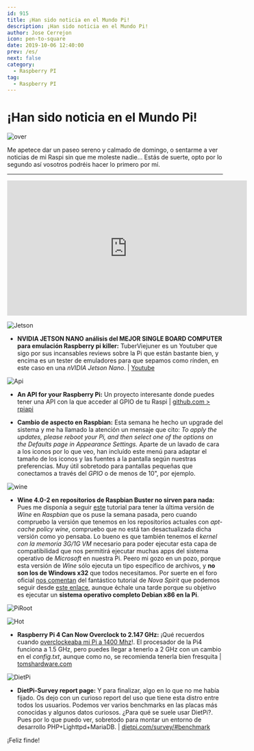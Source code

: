 ```yaml
---
id: 915
title: ¡Han sido noticia en el Mundo Pi!
description: ¡Han sido noticia en el Mundo Pi!
author: Jose Cerrejon
icon: pen-to-square
date: 2019-10-06 12:40:00
prev: /es/
next: false
category:
  - Raspberry PI
tag:
  - Raspberry PI
---
```


# ¡Han sido noticia en el Mundo Pi!

![over](/images/2019/10/over.png)

Me apetece dar un paseo sereno y calmado de domingo, o sentarme a ver noticias de mi Raspi sin que me moleste nadie... Estás de suerte, opto por lo segundo así vosotros podréis hacer lo primero por mí.

- - -
<iframe width="560" height="315" src="https://www.youtube.com/embed/L3KIhZxvQ5A" frameborder="0" allow="accelerometer; autoplay; encrypted-media; gyroscope; picture-in-picture" allowfullscreen></iframe>

![Jetson](/images/2019/10/tuber.png)

* **NVIDIA JETSON NANO análisis del MEJOR SINGLE BOARD COMPUTER para emulación Raspberry pi killer:** TuberViejuner es un Youtuber que sigo por sus incansables reviews sobre la Pi que están bastante bien, y encima es un tester de emuladores para que sepamos como rínden, en este caso en una *nVIDIA Jetson Nano*. | [Youtube](https://www.youtube.com/watch?v=tdPYgmTKS9A)

![Api](/images/2019/10/raspberry-pi-web-api.png)

* **An API for your Raspberry Pi:** Un proyecto interesante donde puedes tener una API con la que acceder al GPIO de tu Raspi | [github.com > rpiapi](https://github.com/victorqribeiro/rpiapi)

* **Cambio de aspecto en Raspbian:** Esta semana he hecho un upgrade del sistema y me ha llamado la atención un mensaje que cito: *To apply the updates, please reboot your Pi, and then select one of the options on the Defaults page in Appearance Settings.* Aparte de un lavado de cara a los iconos por lo que veo, han incluído este menú para adaptar el tamaño de los iconos y las fuentes a la pantalla según nuestras preferencias. Muy útil sobretodo para pantallas pequeñas que conectamos a través del *GPIO* o de menos de 10", por ejemplo.

![wine](/images/2019/09/wine.png)

* **Wine 4.0-2 en repositorios de Raspbian Buster no sirven para nada:** Pues me disponía a seguir [este](https://gist.github.com/MIvanchev/14de59fa2552d315ac74c30cf1c0b01e#installing-wine) tutorial para tener la última versión de *Wine* en *Raspbian* que os puse la semana pasada, pero cuando compruebo la versión que tenemos en los repositorios actuales con *apt-cache policy wine*, compruebo que no está tan desactualizada dicha versión como yo pensaba. Lo bueno es que también tenemos el *kernel con la memoria 3G/1G VM* necesario para poder ejecutar esta capa de compatibilidad que nos permitirá ejecutar muchas apps del sistema operativo de *Microsoft* en nuestra Pi. Peero mi gozo en un pozo, porque esta versión de *Wine* sólo ejecuta un tipo específico de archivos, y **no son los de Windows x32** que todos necesitamos. Por suerte en el foro oficial [nos comentan](https://www.raspberrypi.org/forums/viewtopic.php?f=28&t=244476) del fantástico tutorial de *Nova Spirit* que podemos seguir desde [este enlace](https://www.novaspirit.com/2019/04/15/run-x86-arm/), aunque échale una tarde porque su objetivo es ejecutar un **sistema operativo completo Debian x86 en la Pi**.

![PiRoot](/images/2019/10/piroot.png)

![Hot](/images/04_RaspberryPi.png)

* **Raspberry Pi 4 Can Now Overclock to 2.147 GHz:** ¡Qué recuerdos cuando [overclockeaba mi Pi a 1400 Mhz](/post.php?id=219)!. El procesador de la Pi4 funciona a 1.5 GHz, pero puedes llegar a tenerlo a 2 GHz con un cambio en el *config.txt*, aunque como no, se recomienda tenerla bien fresquita | [tomshardware.com](https://www.tomshardware.com/news/raspberry-pi-higher-overclock,40559.html)

![DietPi](/images/2018/02/dietpi.png)

* **DietPi-Survey report page:** Y para finalizar, algo en lo que no me había fijado. Os dejo con un curioso report del uso que tiene esta distro entre todos los usuarios. Podemos ver varios benchmarks en las placas más conocidas y algunos datos curiosos. ¿Para qué se suele usar DietPi?. Pues por lo que puedo ver, sobretodo para montar un entorno de desarrollo PHP+Lighttpd+MariaDB. | [dietpi.com/survey/#benchmark](https://dietpi.com/survey/#benchmark)

¡Feliz finde!